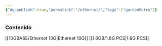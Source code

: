 ```yaml
---
{"dg-publish":true,"permalink":"/ethernet/","tags":["gardenEntry"]}
---
```


### Contenido
[[10GBASE/Ethernet 10G\|Ethernet 10G]]
[[1.6GB/1.6G PCS\|1.6G PCS]]

